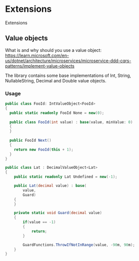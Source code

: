 # Extensions
Extensions

## Value objects
What is and why should you use a value object: https://learn.microsoft.com/en-us/dotnet/architecture/microservices/microservice-ddd-cqrs-patterns/implement-value-objects

The library contains some base implementations of Int, String, NullableString, Decimal and Double value objects.

### Usage

``` C#
public class FooId: IntValueObject<FooId>
{
  public static readonly FooId None = new(0);
  
  public class FooId(int value) : base(value, minValue: 0)
  {
  }
  
  public FooId Next()
  {
    return new FooId(this + 1);
  }
}
```

```C#
public class Lat : DecimalValueObject<Lat>
{
    public static readonly Lat Undefined = new(-1);

    public Lat(decimal value) : base(
        value,
        Guard)
    {
    }

    private static void Guard(decimal value)
    {
        if(value == -1)
        {
            return;
        }

        GuardFunctions.ThrowIfNotInRange(value, -90m, 90m);
    }
}
```
